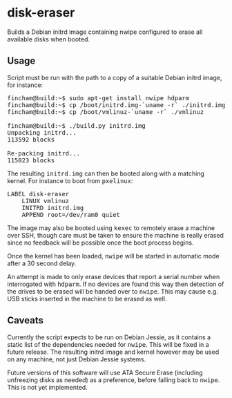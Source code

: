 # disk-eraser

Builds a Debian initrd image containing nwipe configured to erase all available disks when booted.

## Usage

Script must be run with the path to a copy of a suitable Debian initrd image, for instance:

<pre>
fincham@build:~$ sudo apt-get install nwipe hdparm
fincham@build:~$ cp /boot/initrd.img-`uname -r` ./initrd.img
fincham@build:~$ cp /boot/vmlinuz-`uname -r` ./vmlinuz

fincham@build:~$ ./build.py initrd.img
Unpacking initrd...
113592 blocks

Re-packing initrd...
115023 blocks
</pre>

The resulting <tt>initrd.img</tt> can then be booted along with a matching kernel. For instance to boot from <tt>pxelinux</tt>:

<pre>
LABEL disk-eraser
    LINUX vmlinuz
    INITRD initrd.img
    APPEND root=/dev/ram0 quiet
</pre>

The image may also be booted using <tt>kexec</tt> to remotely erase a machine over SSH, though care must be taken to ensure the machine is really erased since no feedback will be possible once the boot process begins.

Once the kernel has been loaded, <tt>nwipe</tt> will be started in automatic mode after a 30 second delay.

An attempt is made to only erase devices that report a serial number when interrogated with <tt>hdparm</tt>. If no devices are found this way then detection of the drives to be erased will be handed over to <tt>nwipe</tt>. This may cause e.g. USB sticks inserted in the machine to be erased as well.

## Caveats

Currently the script expects to be run on Debian Jessie, as it contains a static list of the dependencies needed for <tt>nwipe</tt>. This will be fixed in a future release. The resulting initrd image and kernel however may be used on any machine, not just Debian Jessie systems.

Future versions of this software will use ATA Secure Erase (including unfreezing disks as needed) as a preference, before falling back to <tt>nwipe</tt>. This is not yet implemented.
